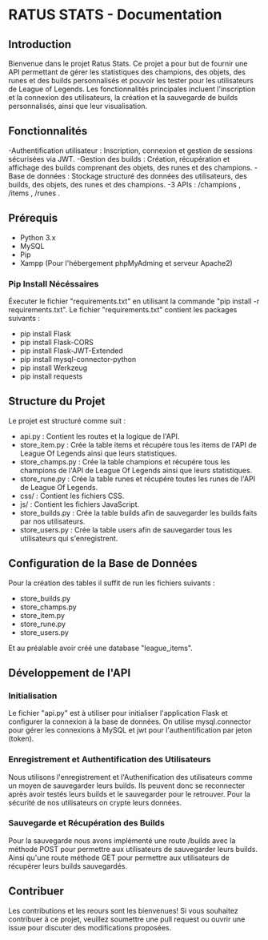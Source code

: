 # RATUS STATS - Documentation

## Introduction

Bienvenue dans le projet Ratus Stats. Ce projet a pour but de fournir une API permettant de gérer les statistiques des champions, des objets, des runes et des builds personnalisés et pouvoir les tester pour les utilisateurs de League of Legends. Les fonctionnalités principales incluent l'inscription et la connexion des utilisateurs, la création et la sauvegarde de builds personnalisés, ainsi que leur visualisation.

## Fonctionnalités

-Authentification utilisateur : Inscription, connexion et gestion de sessions sécurisées via JWT.
-Gestion des builds : Création, récupération et affichage des builds comprenant des objets, des runes et des champions.
-Base de données : Stockage structuré des données des utilisateurs, des builds, des objets, des runes et des champions.
-3 APIs : /champions , /items , /runes .

## Prérequis

- Python 3.x
- MySQL
- Pip
- Xampp (Pour l'hébergement phpMyAdming et serveur Apache2)

### Pip Install Nécéssaires

Éxecuter le fichier "requirements.txt" en utilisant la commande "pip install -r requirements.txt".
Le fichier "requirements.txt" contient les packages suivants :

- pip install Flask
- pip install Flask-CORS
- pip install Flask-JWT-Extended
- pip install mysql-connector-python
- pip install Werkzeug
- pip install requests

## Structure du Projet

Le projet est structuré comme suit :

- api.py : Contient les routes et la logique de l'API.
- store_item.py : Crée la table items et récupére tous les items de l'API de League Of Legends ainsi que leurs statistiques.
- store_champs.py : Crée la table champions et récupére tous les champions de l'API de League Of Legends ainsi que leurs statistiques.
- store_rune.py : Crée la table runes et récupére toutes les runes de l'API de League Of Legends.
- css/ : Contient les fichiers CSS.
- js/ : Contient les fichiers JavaScript.
- store_builds.py : Crée la table builds afin de sauvegarder les builds faits par nos utilisateurs.
- store_users.py : Crée la table users afin de sauvegarder tous les utilisateurs qui s'enregistrent.

## Configuration de la Base de Données


Pour la création des tables il suffit de run les fichiers suivants :

- store_builds.py
- store_champs.py
- store_item.py
- store_rune.py
- store_users.py

Et au préalable avoir créé une database "league_items".

## Développement de l'API

### Initialisation

Le fichier "api.py" est à utiliser pour initialiser l'application Flask et configurer la connexion à la base de données. On utilise mysql.connector pour gérer les connexions à MySQL et jwt pour l'authentification par jeton (token).

### Enregistrement et Authentification des Utilisateurs

Nous utilisons l'enregistrement et l'Authenification des utilisateurs comme un moyen de sauvegarder leurs builds.
Ils peuvent donc se reconnecter après avoir testés leurs builds et le sauvegarder pour le retrouver.
Pour la sécurité de nos utilisateurs on crypte leurs données.

### Sauvegarde et Récupération des Builds

Pour la sauvegarde nous avons implémenté une route /builds avec la méthode POST pour permettre aux utilisateurs de sauvegarder leurs builds. 
Ainsi qu'une route méthode GET pour permettre aux utilisateurs de récupérer leurs builds sauvegardés.

## Contribuer
Les contributions et les reours sont les bienvenues! Si vous souhaitez contribuer à ce projet, veuillez soumettre une pull request ou ouvrir une issue pour discuter des modifications proposées.
